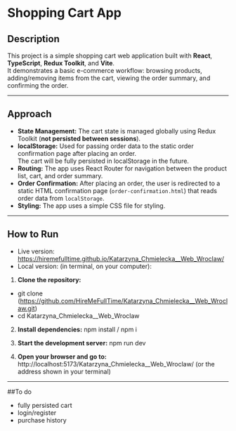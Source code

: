 # Shopping Cart App

## Description

This project is a simple shopping cart web application built with **React**, **TypeScript**, **Redux Toolkit**, and **Vite**.  
It demonstrates a basic e-commerce workflow: browsing products, adding/removing items from the cart, viewing the order summary, and confirming the order.

---

## Approach

- **State Management:** The cart state is managed globally using Redux Toolkit (**not persisted between sessions**).
- **localStorage:** Used for passing order data to the static order confirmation page after placing an order.  
  The cart will be fully persisted in localStorage in the future.
- **Routing:** The app uses React Router for navigation between the product list, cart, and order summary.
- **Order Confirmation:** After placing an order, the user is redirected to a static HTML confirmation page (`order-confirmation.html`) that reads order data from `localStorage`.
- **Styling:** The app uses a simple CSS file for styling.

---

## How to Run
- Live version: https://hiremefulltime.github.io/Katarzyna_Chmielecka__Web_Wroclaw/
- Local version:
 (in terminal, on your computer):
1. **Clone the repository:**

- git clone (https://github.com/HireMeFullTime/Katarzyna_Chmielecka__Web_Wroclaw.git)
- cd Katarzyna_Chmielecka__Web_Wroclaw


2. **Install dependencies:**
npm install / npm i

3. **Start the development server:**
npm run dev


6. **Open your browser and go to:**  
http://localhost:5173/Katarzyna_Chmielecka__Web_Wroclaw/
(or the address shown in your terminal)

---

##To do
- fully persisted cart
- login/register
- purchase history

